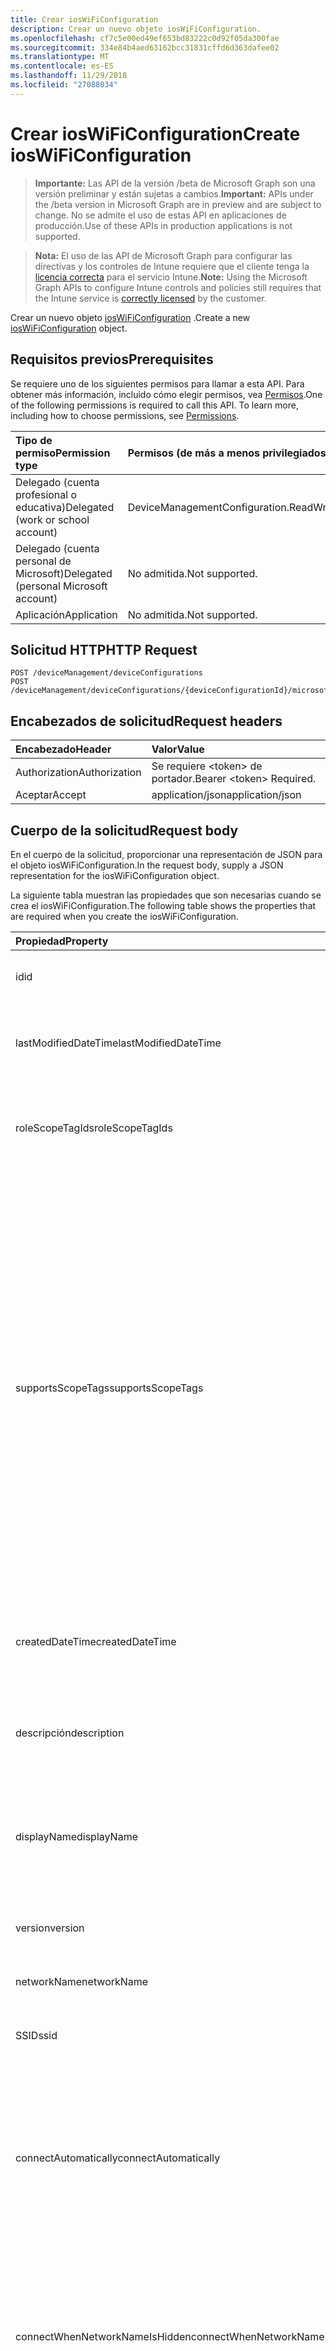 ```yaml
---
title: Crear iosWiFiConfiguration
description: Crear un nuevo objeto iosWiFiConfiguration.
ms.openlocfilehash: cf7c5e00ed49ef653bd83222c0d92f05da300fae
ms.sourcegitcommit: 334e84b4aed63162bcc31831cffd6d363dafee02
ms.translationtype: MT
ms.contentlocale: es-ES
ms.lasthandoff: 11/29/2018
ms.locfileid: "27088034"
---
```

# <a name="create-ioswificonfiguration"></a><span data-ttu-id="a2bca-103">Crear iosWiFiConfiguration</span><span class="sxs-lookup"><span data-stu-id="a2bca-103">Create iosWiFiConfiguration</span></span>

> <span data-ttu-id="a2bca-104">**Importante:** Las API de la versión /beta de Microsoft Graph son una versión preliminar y están sujetas a cambios.</span><span class="sxs-lookup"><span data-stu-id="a2bca-104">**Important:** APIs under the /beta version in Microsoft Graph are in preview and are subject to change.</span></span> <span data-ttu-id="a2bca-105">No se admite el uso de estas API en aplicaciones de producción.</span><span class="sxs-lookup"><span data-stu-id="a2bca-105">Use of these APIs in production applications is not supported.</span></span>

> <span data-ttu-id="a2bca-106">**Nota:** El uso de las API de Microsoft Graph para configurar las directivas y los controles de Intune requiere que el cliente tenga la [licencia correcta](https://go.microsoft.com/fwlink/?linkid=839381) para el servicio Intune.</span><span class="sxs-lookup"><span data-stu-id="a2bca-106">**Note:** Using the Microsoft Graph APIs to configure Intune controls and policies still requires that the Intune service is [correctly licensed](https://go.microsoft.com/fwlink/?linkid=839381) by the customer.</span></span>

<span data-ttu-id="a2bca-107">Crear un nuevo objeto [iosWiFiConfiguration](../resources/intune-deviceconfig-ioswificonfiguration.md) .</span><span class="sxs-lookup"><span data-stu-id="a2bca-107">Create a new [iosWiFiConfiguration](../resources/intune-deviceconfig-ioswificonfiguration.md) object.</span></span>
## <a name="prerequisites"></a><span data-ttu-id="a2bca-108">Requisitos previos</span><span class="sxs-lookup"><span data-stu-id="a2bca-108">Prerequisites</span></span>
<span data-ttu-id="a2bca-p102">Se requiere uno de los siguientes permisos para llamar a esta API. Para obtener más información, incluido cómo elegir permisos, vea [Permisos](/graph/permissions-reference).</span><span class="sxs-lookup"><span data-stu-id="a2bca-p102">One of the following permissions is required to call this API. To learn more, including how to choose permissions, see [Permissions](/graph/permissions-reference).</span></span>

|<span data-ttu-id="a2bca-111">Tipo de permiso</span><span class="sxs-lookup"><span data-stu-id="a2bca-111">Permission type</span></span>|<span data-ttu-id="a2bca-112">Permisos (de más a menos privilegiados)</span><span class="sxs-lookup"><span data-stu-id="a2bca-112">Permissions (from most to least privileged)</span></span>|
|:---|:---|
|<span data-ttu-id="a2bca-113">Delegado (cuenta profesional o educativa)</span><span class="sxs-lookup"><span data-stu-id="a2bca-113">Delegated (work or school account)</span></span>|<span data-ttu-id="a2bca-114">DeviceManagementConfiguration.ReadWrite.All</span><span class="sxs-lookup"><span data-stu-id="a2bca-114">DeviceManagementConfiguration.ReadWrite.All</span></span>|
|<span data-ttu-id="a2bca-115">Delegado (cuenta personal de Microsoft)</span><span class="sxs-lookup"><span data-stu-id="a2bca-115">Delegated (personal Microsoft account)</span></span>|<span data-ttu-id="a2bca-116">No admitida.</span><span class="sxs-lookup"><span data-stu-id="a2bca-116">Not supported.</span></span>|
|<span data-ttu-id="a2bca-117">Aplicación</span><span class="sxs-lookup"><span data-stu-id="a2bca-117">Application</span></span>|<span data-ttu-id="a2bca-118">No admitida.</span><span class="sxs-lookup"><span data-stu-id="a2bca-118">Not supported.</span></span>|

## <a name="http-request"></a><span data-ttu-id="a2bca-119">Solicitud HTTP</span><span class="sxs-lookup"><span data-stu-id="a2bca-119">HTTP Request</span></span>
<!-- {
  "blockType": "ignored"
}
-->
``` http
POST /deviceManagement/deviceConfigurations
POST /deviceManagement/deviceConfigurations/{deviceConfigurationId}/microsoft.graph.windowsDomainJoinConfiguration/networkAccessConfigurations
```

## <a name="request-headers"></a><span data-ttu-id="a2bca-120">Encabezados de solicitud</span><span class="sxs-lookup"><span data-stu-id="a2bca-120">Request headers</span></span>
|<span data-ttu-id="a2bca-121">Encabezado</span><span class="sxs-lookup"><span data-stu-id="a2bca-121">Header</span></span>|<span data-ttu-id="a2bca-122">Valor</span><span class="sxs-lookup"><span data-stu-id="a2bca-122">Value</span></span>|
|:---|:---|
|<span data-ttu-id="a2bca-123">Authorization</span><span class="sxs-lookup"><span data-stu-id="a2bca-123">Authorization</span></span>|<span data-ttu-id="a2bca-124">Se requiere &lt;token&gt; de portador.</span><span class="sxs-lookup"><span data-stu-id="a2bca-124">Bearer &lt;token&gt; Required.</span></span>|
|<span data-ttu-id="a2bca-125">Aceptar</span><span class="sxs-lookup"><span data-stu-id="a2bca-125">Accept</span></span>|<span data-ttu-id="a2bca-126">application/json</span><span class="sxs-lookup"><span data-stu-id="a2bca-126">application/json</span></span>|

## <a name="request-body"></a><span data-ttu-id="a2bca-127">Cuerpo de la solicitud</span><span class="sxs-lookup"><span data-stu-id="a2bca-127">Request body</span></span>
<span data-ttu-id="a2bca-128">En el cuerpo de la solicitud, proporcionar una representación de JSON para el objeto iosWiFiConfiguration.</span><span class="sxs-lookup"><span data-stu-id="a2bca-128">In the request body, supply a JSON representation for the iosWiFiConfiguration object.</span></span>

<span data-ttu-id="a2bca-129">La siguiente tabla muestran las propiedades que son necesarias cuando se crea el iosWiFiConfiguration.</span><span class="sxs-lookup"><span data-stu-id="a2bca-129">The following table shows the properties that are required when you create the iosWiFiConfiguration.</span></span>

|<span data-ttu-id="a2bca-130">Propiedad</span><span class="sxs-lookup"><span data-stu-id="a2bca-130">Property</span></span>|<span data-ttu-id="a2bca-131">Tipo</span><span class="sxs-lookup"><span data-stu-id="a2bca-131">Type</span></span>|<span data-ttu-id="a2bca-132">Descripción</span><span class="sxs-lookup"><span data-stu-id="a2bca-132">Description</span></span>|
|:---|:---|:---|
|<span data-ttu-id="a2bca-133">id</span><span class="sxs-lookup"><span data-stu-id="a2bca-133">id</span></span>|<span data-ttu-id="a2bca-134">String</span><span class="sxs-lookup"><span data-stu-id="a2bca-134">String</span></span>|<span data-ttu-id="a2bca-135">Clave de la entidad.</span><span class="sxs-lookup"><span data-stu-id="a2bca-135">Key of the entity.</span></span> <span data-ttu-id="a2bca-136">Heredado de [deviceConfiguration](../resources/intune-deviceconfig-deviceconfiguration.md)</span><span class="sxs-lookup"><span data-stu-id="a2bca-136">Inherited from [deviceConfiguration](../resources/intune-deviceconfig-deviceconfiguration.md)</span></span>|
|<span data-ttu-id="a2bca-137">lastModifiedDateTime</span><span class="sxs-lookup"><span data-stu-id="a2bca-137">lastModifiedDateTime</span></span>|<span data-ttu-id="a2bca-138">DateTimeOffset</span><span class="sxs-lookup"><span data-stu-id="a2bca-138">DateTimeOffset</span></span>|<span data-ttu-id="a2bca-139">Fecha y hora en la que se modificó el objeto por última vez.</span><span class="sxs-lookup"><span data-stu-id="a2bca-139">DateTime the object was last modified.</span></span> <span data-ttu-id="a2bca-140">Heredado de [deviceConfiguration](../resources/intune-deviceconfig-deviceconfiguration.md)</span><span class="sxs-lookup"><span data-stu-id="a2bca-140">Inherited from [deviceConfiguration](../resources/intune-deviceconfig-deviceconfiguration.md)</span></span>|
|<span data-ttu-id="a2bca-141">roleScopeTagIds</span><span class="sxs-lookup"><span data-stu-id="a2bca-141">roleScopeTagIds</span></span>|<span data-ttu-id="a2bca-142">Colección String</span><span class="sxs-lookup"><span data-stu-id="a2bca-142">String collection</span></span>|<span data-ttu-id="a2bca-143">Lista de etiquetas de ámbito para esta instancia de entidad.</span><span class="sxs-lookup"><span data-stu-id="a2bca-143">List of Scope Tags for this Entity instance.</span></span> <span data-ttu-id="a2bca-144">Heredado de [deviceConfiguration](../resources/intune-deviceconfig-deviceconfiguration.md)</span><span class="sxs-lookup"><span data-stu-id="a2bca-144">Inherited from [deviceConfiguration](../resources/intune-deviceconfig-deviceconfiguration.md)</span></span>|
|<span data-ttu-id="a2bca-145">supportsScopeTags</span><span class="sxs-lookup"><span data-stu-id="a2bca-145">supportsScopeTags</span></span>|<span data-ttu-id="a2bca-146">Booleano</span><span class="sxs-lookup"><span data-stu-id="a2bca-146">Boolean</span></span>|<span data-ttu-id="a2bca-147">Indica si la configuración del dispositivo subyacente admite la asignación de etiquetas de ámbito.</span><span class="sxs-lookup"><span data-stu-id="a2bca-147">Indicates whether or not the underlying Device Configuration supports the assignment of scope tags.</span></span> <span data-ttu-id="a2bca-148">No se permite la asignación a la propiedad ScopeTags cuando este valor es false y entidades no estará visibles para los usuarios con ámbito.</span><span class="sxs-lookup"><span data-stu-id="a2bca-148">Assigning to the ScopeTags property is not allowed when this value is false and entities will not be visible to scoped users.</span></span> <span data-ttu-id="a2bca-149">Esto se produce para las directivas de heredado creadas en Silverlight y se puede resolver por eliminar y volver a crear la directiva en el Portal de Azure.</span><span class="sxs-lookup"><span data-stu-id="a2bca-149">This occurs for Legacy policies created in Silverlight and can be resolved by deleting and recreating the policy in the Azure Portal.</span></span> <span data-ttu-id="a2bca-150">Esta propiedad es de sólo lectura.</span><span class="sxs-lookup"><span data-stu-id="a2bca-150">This property is read-only.</span></span> <span data-ttu-id="a2bca-151">Heredado de [deviceConfiguration](../resources/intune-deviceconfig-deviceconfiguration.md)</span><span class="sxs-lookup"><span data-stu-id="a2bca-151">Inherited from [deviceConfiguration](../resources/intune-deviceconfig-deviceconfiguration.md)</span></span>|
|<span data-ttu-id="a2bca-152">createdDateTime</span><span class="sxs-lookup"><span data-stu-id="a2bca-152">createdDateTime</span></span>|<span data-ttu-id="a2bca-153">DateTimeOffset</span><span class="sxs-lookup"><span data-stu-id="a2bca-153">DateTimeOffset</span></span>|<span data-ttu-id="a2bca-154">Fecha y hora en la que se creó el objeto.</span><span class="sxs-lookup"><span data-stu-id="a2bca-154">DateTime the object was created.</span></span> <span data-ttu-id="a2bca-155">Heredado de [deviceConfiguration](../resources/intune-deviceconfig-deviceconfiguration.md)</span><span class="sxs-lookup"><span data-stu-id="a2bca-155">Inherited from [deviceConfiguration](../resources/intune-deviceconfig-deviceconfiguration.md)</span></span>|
|<span data-ttu-id="a2bca-156">descripción</span><span class="sxs-lookup"><span data-stu-id="a2bca-156">description</span></span>|<span data-ttu-id="a2bca-157">String</span><span class="sxs-lookup"><span data-stu-id="a2bca-157">String</span></span>|<span data-ttu-id="a2bca-158">Descripción proporcionada por el administrador de la configuración del dispositivo.</span><span class="sxs-lookup"><span data-stu-id="a2bca-158">Admin provided description of the Device Configuration.</span></span> <span data-ttu-id="a2bca-159">Heredado de [deviceConfiguration](../resources/intune-deviceconfig-deviceconfiguration.md)</span><span class="sxs-lookup"><span data-stu-id="a2bca-159">Inherited from [deviceConfiguration](../resources/intune-deviceconfig-deviceconfiguration.md)</span></span>|
|<span data-ttu-id="a2bca-160">displayName</span><span class="sxs-lookup"><span data-stu-id="a2bca-160">displayName</span></span>|<span data-ttu-id="a2bca-161">String</span><span class="sxs-lookup"><span data-stu-id="a2bca-161">String</span></span>|<span data-ttu-id="a2bca-162">Nombre proporcionado por el administrador de la configuración del dispositivo.</span><span class="sxs-lookup"><span data-stu-id="a2bca-162">Admin provided name of the device configuration.</span></span> <span data-ttu-id="a2bca-163">Heredado de [deviceConfiguration](../resources/intune-deviceconfig-deviceconfiguration.md)</span><span class="sxs-lookup"><span data-stu-id="a2bca-163">Inherited from [deviceConfiguration](../resources/intune-deviceconfig-deviceconfiguration.md)</span></span>|
|<span data-ttu-id="a2bca-164">version</span><span class="sxs-lookup"><span data-stu-id="a2bca-164">version</span></span>|<span data-ttu-id="a2bca-165">Int32</span><span class="sxs-lookup"><span data-stu-id="a2bca-165">Int32</span></span>|<span data-ttu-id="a2bca-166">Versión de la configuración del dispositivo.</span><span class="sxs-lookup"><span data-stu-id="a2bca-166">Version of the device configuration.</span></span> <span data-ttu-id="a2bca-167">Heredado de [deviceConfiguration](../resources/intune-deviceconfig-deviceconfiguration.md)</span><span class="sxs-lookup"><span data-stu-id="a2bca-167">Inherited from [deviceConfiguration](../resources/intune-deviceconfig-deviceconfiguration.md)</span></span>|
|<span data-ttu-id="a2bca-168">networkName</span><span class="sxs-lookup"><span data-stu-id="a2bca-168">networkName</span></span>|<span data-ttu-id="a2bca-169">String</span><span class="sxs-lookup"><span data-stu-id="a2bca-169">String</span></span>|<span data-ttu-id="a2bca-170">Nombre de red</span><span class="sxs-lookup"><span data-stu-id="a2bca-170">Network Name</span></span>|
|<span data-ttu-id="a2bca-171">SSID</span><span class="sxs-lookup"><span data-stu-id="a2bca-171">ssid</span></span>|<span data-ttu-id="a2bca-172">String</span><span class="sxs-lookup"><span data-stu-id="a2bca-172">String</span></span>|<span data-ttu-id="a2bca-173">Esto es el nombre de la red Wi-Fi que se difunde a todos los dispositivos.</span><span class="sxs-lookup"><span data-stu-id="a2bca-173">This is the name of the Wi-Fi network that is broadcast to all devices.</span></span>|
|<span data-ttu-id="a2bca-174">connectAutomatically</span><span class="sxs-lookup"><span data-stu-id="a2bca-174">connectAutomatically</span></span>|<span data-ttu-id="a2bca-175">Booleano</span><span class="sxs-lookup"><span data-stu-id="a2bca-175">Boolean</span></span>|<span data-ttu-id="a2bca-176">Conectar automáticamente cuando esta red esté en el intervalo.</span><span class="sxs-lookup"><span data-stu-id="a2bca-176">Connect automatically when this network is in range.</span></span> <span data-ttu-id="a2bca-177">Si se establece en true omitirá el símbolo del sistema del usuario y el dispositivo se conecte automáticamente a la red Wi-Fi.</span><span class="sxs-lookup"><span data-stu-id="a2bca-177">Setting this to true will skip the user prompt and automatically connect the device to Wi-Fi network.</span></span>|
|<span data-ttu-id="a2bca-178">connectWhenNetworkNameIsHidden</span><span class="sxs-lookup"><span data-stu-id="a2bca-178">connectWhenNetworkNameIsHidden</span></span>|<span data-ttu-id="a2bca-179">Booleano</span><span class="sxs-lookup"><span data-stu-id="a2bca-179">Boolean</span></span>|<span data-ttu-id="a2bca-180">Conectar cuando la red no sea de difusión su nombre (SSID).</span><span class="sxs-lookup"><span data-stu-id="a2bca-180">Connect when the network is not broadcasting its name (SSID).</span></span> <span data-ttu-id="a2bca-181">Cuando se establece en true, este perfil fuerza el dispositivo para conectarse a una red que no difundir su SSID para todos los dispositivos.</span><span class="sxs-lookup"><span data-stu-id="a2bca-181">When set to true, this profile forces the device to connect to a network that doesn't broadcast its SSID to all devices.</span></span>|
|<span data-ttu-id="a2bca-182">wiFiSecurityType</span><span class="sxs-lookup"><span data-stu-id="a2bca-182">wiFiSecurityType</span></span>|[<span data-ttu-id="a2bca-183">wiFiSecurityType</span><span class="sxs-lookup"><span data-stu-id="a2bca-183">wiFiSecurityType</span></span>](../resources/intune-deviceconfig-wifisecuritytype.md)|<span data-ttu-id="a2bca-184">Indica si el extremo de Wi-Fi utiliza un tipo de EAP en función de seguridad.</span><span class="sxs-lookup"><span data-stu-id="a2bca-184">Indicates whether Wi-Fi endpoint uses an EAP based security type.</span></span> <span data-ttu-id="a2bca-185">Los valores posibles son: `open`, `wpaPersonal`, `wpaEnterprise`, `wep`, `wpa2Personal`, `wpa2Enterprise`.</span><span class="sxs-lookup"><span data-stu-id="a2bca-185">Possible values are: `open`, `wpaPersonal`, `wpaEnterprise`, `wep`, `wpa2Personal`, `wpa2Enterprise`.</span></span>|
|<span data-ttu-id="a2bca-186">proxySettings</span><span class="sxs-lookup"><span data-stu-id="a2bca-186">proxySettings</span></span>|[<span data-ttu-id="a2bca-187">wiFiProxySetting</span><span class="sxs-lookup"><span data-stu-id="a2bca-187">wiFiProxySetting</span></span>](../resources/intune-deviceconfig-wifiproxysetting.md)|<span data-ttu-id="a2bca-188">Tipo de proxy para esta conexión Wi-Fi.</span><span class="sxs-lookup"><span data-stu-id="a2bca-188">Proxy Type for this Wi-Fi connection.</span></span> <span data-ttu-id="a2bca-189">Los valores posibles son: `none`, `manual` y `automatic`.</span><span class="sxs-lookup"><span data-stu-id="a2bca-189">Possible values are: `none`, `manual`, `automatic`.</span></span>|
|<span data-ttu-id="a2bca-190">proxyManualAddress</span><span class="sxs-lookup"><span data-stu-id="a2bca-190">proxyManualAddress</span></span>|<span data-ttu-id="a2bca-191">String</span><span class="sxs-lookup"><span data-stu-id="a2bca-191">String</span></span>|<span data-ttu-id="a2bca-192">Nombre de host DNS o dirección IP del servidor proxy cuando se selecciona la configuración manual.</span><span class="sxs-lookup"><span data-stu-id="a2bca-192">IP Address or DNS hostname of the proxy server when manual configuration is selected.</span></span>|
|<span data-ttu-id="a2bca-193">proxyManualPort</span><span class="sxs-lookup"><span data-stu-id="a2bca-193">proxyManualPort</span></span>|<span data-ttu-id="a2bca-194">Int32</span><span class="sxs-lookup"><span data-stu-id="a2bca-194">Int32</span></span>|<span data-ttu-id="a2bca-195">Puerto del servidor proxy cuando se selecciona la configuración manual.</span><span class="sxs-lookup"><span data-stu-id="a2bca-195">Port of the proxy server when manual configuration is selected.</span></span>|
|<span data-ttu-id="a2bca-196">proxyAutomaticConfigurationUrl</span><span class="sxs-lookup"><span data-stu-id="a2bca-196">proxyAutomaticConfigurationUrl</span></span>|<span data-ttu-id="a2bca-197">String</span><span class="sxs-lookup"><span data-stu-id="a2bca-197">String</span></span>|<span data-ttu-id="a2bca-198">URL de la secuencia de la configuración automática de servidor proxy cuando se selecciona la configuración automática.</span><span class="sxs-lookup"><span data-stu-id="a2bca-198">URL of the proxy server automatic configuration script when automatic configuration is selected.</span></span> <span data-ttu-id="a2bca-199">Normalmente, esta dirección URL es la ubicación del archivo PAC (configuración automática de Proxy).</span><span class="sxs-lookup"><span data-stu-id="a2bca-199">This URL is typically the location of PAC (Proxy Auto Configuration) file.</span></span>|
|<span data-ttu-id="a2bca-200">preSharedKey</span><span class="sxs-lookup"><span data-stu-id="a2bca-200">preSharedKey</span></span>|<span data-ttu-id="a2bca-201">String</span><span class="sxs-lookup"><span data-stu-id="a2bca-201">String</span></span>|<span data-ttu-id="a2bca-202">Ésta es la clave previamente compartida para la red Wi-Fi Personal WPA.</span><span class="sxs-lookup"><span data-stu-id="a2bca-202">This is the pre-shared key for WPA Personal Wi-Fi network.</span></span>|



## <a name="response"></a><span data-ttu-id="a2bca-203">Respuesta</span><span class="sxs-lookup"><span data-stu-id="a2bca-203">Response</span></span>
<span data-ttu-id="a2bca-204">Si tiene éxito, este método devuelve una `201 Created` código de respuesta y un objeto [iosWiFiConfiguration](../resources/intune-deviceconfig-ioswificonfiguration.md) en el cuerpo de la respuesta.</span><span class="sxs-lookup"><span data-stu-id="a2bca-204">If successful, this method returns a `201 Created` response code and a [iosWiFiConfiguration](../resources/intune-deviceconfig-ioswificonfiguration.md) object in the response body.</span></span>

## <a name="example"></a><span data-ttu-id="a2bca-205">Ejemplo</span><span class="sxs-lookup"><span data-stu-id="a2bca-205">Example</span></span>
### <a name="request"></a><span data-ttu-id="a2bca-206">Solicitud</span><span class="sxs-lookup"><span data-stu-id="a2bca-206">Request</span></span>
<span data-ttu-id="a2bca-207">Aquí tiene un ejemplo de la solicitud.</span><span class="sxs-lookup"><span data-stu-id="a2bca-207">Here is an example of the request.</span></span>
``` http
POST https://graph.microsoft.com/beta/deviceManagement/deviceConfigurations
Content-type: application/json
Content-length: 739

{
  "@odata.type": "#microsoft.graph.iosWiFiConfiguration",
  "lastModifiedDateTime": "2017-01-01T00:00:35.1329464-08:00",
  "roleScopeTagIds": [
    "Role Scope Tag Ids value"
  ],
  "supportsScopeTags": true,
  "description": "Description value",
  "displayName": "Display Name value",
  "version": 7,
  "networkName": "Network Name value",
  "ssid": "Ssid value",
  "connectAutomatically": true,
  "connectWhenNetworkNameIsHidden": true,
  "wiFiSecurityType": "wpaPersonal",
  "proxySettings": "manual",
  "proxyManualAddress": "Proxy Manual Address value",
  "proxyManualPort": 15,
  "proxyAutomaticConfigurationUrl": "https://example.com/proxyAutomaticConfigurationUrl/",
  "preSharedKey": "Pre Shared Key value"
}
```

### <a name="response"></a><span data-ttu-id="a2bca-208">Respuesta</span><span class="sxs-lookup"><span data-stu-id="a2bca-208">Response</span></span>
<span data-ttu-id="a2bca-p116">Aquí tiene un ejemplo de la respuesta. Nota: Puede que el objeto de respuesta que aparece aquí se trunque para abreviar. Todas las propiedades se devolverán de una llamada real.</span><span class="sxs-lookup"><span data-stu-id="a2bca-p116">Here is an example of the response. Note: The response object shown here may be truncated for brevity. All of the properties will be returned from an actual call.</span></span>
``` http
HTTP/1.1 201 Created
Content-Type: application/json
Content-Length: 847

{
  "@odata.type": "#microsoft.graph.iosWiFiConfiguration",
  "id": "516f9ef9-9ef9-516f-f99e-6f51f99e6f51",
  "lastModifiedDateTime": "2017-01-01T00:00:35.1329464-08:00",
  "roleScopeTagIds": [
    "Role Scope Tag Ids value"
  ],
  "supportsScopeTags": true,
  "createdDateTime": "2017-01-01T00:02:43.5775965-08:00",
  "description": "Description value",
  "displayName": "Display Name value",
  "version": 7,
  "networkName": "Network Name value",
  "ssid": "Ssid value",
  "connectAutomatically": true,
  "connectWhenNetworkNameIsHidden": true,
  "wiFiSecurityType": "wpaPersonal",
  "proxySettings": "manual",
  "proxyManualAddress": "Proxy Manual Address value",
  "proxyManualPort": 15,
  "proxyAutomaticConfigurationUrl": "https://example.com/proxyAutomaticConfigurationUrl/",
  "preSharedKey": "Pre Shared Key value"
}
```





